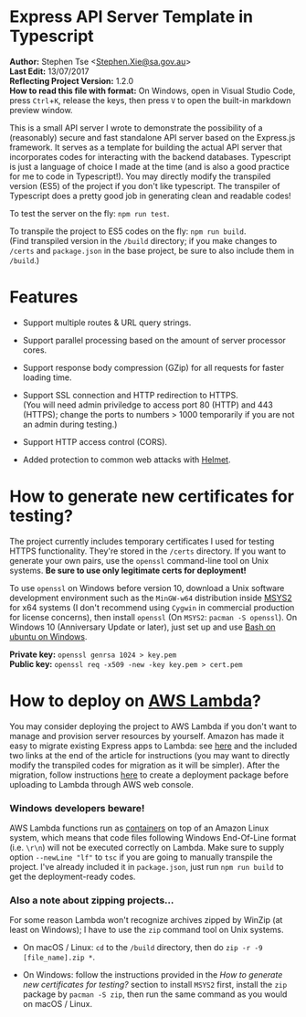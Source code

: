 # Express API Server Template in Typescript
**Author:** Stephen Tse \<Stephen.Xie@sa.gov.au\>  
**Last Edit:** 13/07/2017  
**Reflecting Project Version:** 1.2.0  
**How to read this file with format:** On Windows, open in Visual Studio Code, press `Ctrl`+`K`, release the keys, then press `V` to open the built-in markdown preview window.

This is a small API server I wrote to demonstrate the possibility of a (reasonably) secure and fast standalone API server based on the Express.js framework. It serves as a template for building the actual API server that incorporates codes for interacting with the backend databases. Typescript is just a language of choice I made at the time (and is also a good practice for me to code in Typescript!). You may directly modify the transpiled version (ES5) of the project if you don't like typescript. The transpiler of Typescript does a pretty good job in generating clean and readable codes!


To test the server on the fly: `npm run test`.

To transpile the project to ES5 codes on the fly: `npm run build`.  
(Find transpiled version in the `/build` directory; if you make changes to `/certs` and `package.json` in the base project, be sure to also include them in `/build`.)

# Features

* Support multiple routes & URL query strings.

* Support parallel processing based on the amount of server processor cores.

* Support response body compression (GZip) for all requests for faster loading time.

* Support SSL connection and HTTP redirection to HTTPS.  
  (You will need admin priviledge to access port 80 (HTTP) and 443 (HTTPS); change the ports to numbers > 1000 temporarily if you are not an admin during testing.)

* Support HTTP access control (CORS).

* Added protection to common web attacks with [Helmet](https://helmetjs.github.io/).


# How to generate new certificates for testing?

The project currently includes temporary certificates I used for testing HTTPS functionality. They're stored in the `/certs` directory. If you want to generate your own pairs, use the `openssl` command-line tool on Unix systems.  **Be sure to use only legitimate certs for deployment!**

To use `openssl` on Windows before version 10, download a Unix software development environment such as the `MinGW-w64` distribution inside [MSYS2](http://www.msys2.org/) for x64 systems (I don't recommend using `Cygwin` in commercial production for license concerns), then install `openssl` (On `MSYS2`: `pacman -S openssl`). On Windows 10 (Anniversary Update or later), just set up and use [Bash on ubuntu on Windows](https://msdn.microsoft.com/en-au/commandline/wsl/about).

**Private key:** `openssl genrsa 1024 > key.pem`  
**Public key:** `openssl req -x509 -new -key key.pem > cert.pem`


# How to deploy on [AWS Lambda](https://aws.amazon.com/lambda/)?

You may consider deploying the project to AWS Lambda if you don't want to manage and provision server resources by yourself. Amazon has made it easy to migrate existing Express apps to Lambda: see [here](https://aws.amazon.com/blogs/aws/running-express-applications-on-aws-lambda-and-amazon-api-gateway/) and the included two links at the end of the article for instructions (you may want to directly modify the transpiled codes for migration as it will be simpler). After the migration, follow instructions [here](http://docs.aws.amazon.com/lambda/latest/dg/nodejs-create-deployment-pkg.html) to create a deployment package before uploading to Lambda through AWS web console.

### **Windows developers beware!**

AWS Lambda functions run as [containers](https://en.wikipedia.org/wiki/Operating-system-level_virtualization) on top of an Amazon Linux system, which means that code files following Windows End-Of-Line format (i.e. `\r\n`) will not be executed correctly on Lambda. Make sure to supply option `--newLine "lf"` to `tsc` if you are going to manually transpile the project. I've already included it in `package.json`, just run
`npm run build` to get the deployment-ready codes.

### Also a note about zipping projects...

For some reason Lambda won't recognize archives zipped by WinZip (at least on Windows); I have to use the `zip` command tool on Unix systems.

* On macOS / Linux: `cd` to the `/build` directory, then do `zip -r -9 [file_name].zip *`.

* On Windows: follow the instructions provided in the *How to generate new certificates for testing?* section to install `MSYS2` first, install the `zip` package by `pacman -S zip`, then run the same command as you would on macOS / Linux.
